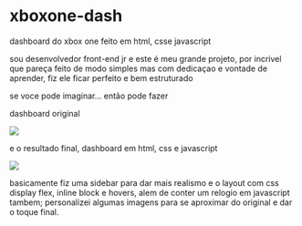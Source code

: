 # xboxone-dash
dashboard do xbox one feito em html, csse javascript

sou desenvolvedor front-end jr e este é meu grande projeto, por incrivel que pareça feito de modo simples mas com dedicaçao e vontade de aprender, fiz ele ficar perfeito e bem estruturado





se voce pode imaginar... então pode fazer



dashboard original

 <img src="https://user-images.githubusercontent.com/70982672/165144163-43a2f49d-455c-4588-a84f-1129dc968cb7.jpg"/>






e o resultado final, dashboard em html, css e javascript

 <img src="https://user-images.githubusercontent.com/70982672/165144284-4ca272cc-f41b-4b5a-af0b-7203767c65b4.png"/>





basicamente fiz uma sidebar para dar mais realismo e o layout com css display flex, inline block e hovers, alem de conter um relogio em javascript tambem; personalizei algumas imagens para se aproximar do original e dar o toque final.
